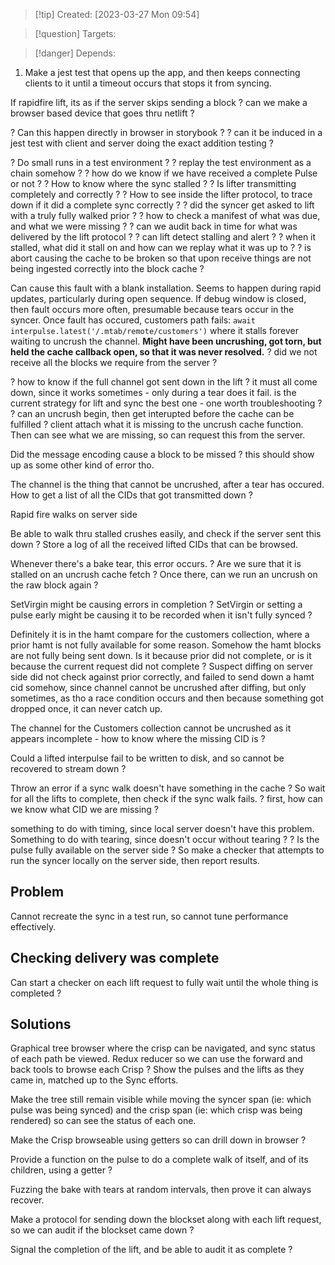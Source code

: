 
>[!tip] Created: [2023-03-27 Mon 09:54]

>[!question] Targets: 

>[!danger] Depends: 


1. Make a jest test that opens up the app, and then keeps connecting clients to it until a timeout occurs that stops it from syncing.

If rapidfire lift, its as if the server skips sending a block
? can we make a browser based device that goes thru netlift ?


? Can this happen directly in browser in storybook ?
? can it be induced in a jest test with client and server doing the exact addition testing ?

? Do small runs in a test environment ?
? replay the test environment as a chain somehow ?
? how do we know if we have received a complete Pulse or not ?
? How to know where the sync stalled ?
? Is lifter transmitting completely and correctly ?
? How to see inside the lifter protocol, to trace down if it did a complete sync correctly ?
? did the syncer get asked to lift with a truly fully walked prior ?
? how to check a manifest of what was due, and what we were missing ?
? can we audit back in time for what was delivered by the lift protocol ?
? can lift detect stalling and alert ?
? when it stalled, what did it stall on and how can we replay what it was up to ?
? is abort causing the cache to be broken so that upon receive things are not being ingested correctly into the block cache ?

Can cause this fault with a blank installation.
Seems to happen during rapid updates, particularly during open sequence.
If debug window is closed, then fault occurs more often, presumable because tears occur in the syncer.  Once fault has occured, customers path fails: `await interpulse.latest('/.mtab/remote/customers')` where it stalls forever waiting to uncrush the channel.
**Might have been uncrushing, got torn, but held the cache callback open, so that it was never resolved.**
? did we not receive all the blocks we require from the server ?

? how to know if the full channel got sent down in the lift ?
it must all come down, since it works sometimes - only during a tear does it fail.
is the current strategy for lift and sync the best one - one worth troubleshooting ?
? can an uncrush begin, then get interupted before the cache can be fulfilled ?
client attach what it is missing to the uncrush cache function.
Then can see what we are missing, so can request this from the server.

Did the message encoding cause a block to be missed ? this should show up as some other kind of error tho.

The channel is the thing that cannot be uncrushed, after a tear has occured.  How to get a list of all the CIDs that got transmitted down ?

Rapid fire walks on server side 

Be able to walk thru stalled crushes easily, and check if the server sent this down ?
Store a log of all the received lifted CIDs that can be browsed.

Whenever there's a bake tear, this error occurs.
? Are we sure that it is stalled on an uncrush cache fetch ?
Once there, can we run an uncrush on the raw block again ?

SetVirgin might be causing errors in completion ?
SetVirgin or setting a pulse early might be causing it to be recorded when it isn't fully synced ?

Definitely it is in the hamt compare for the customers collection, where a prior hamt is not fully available for some reason.
Somehow the hamt blocks are not fully being sent down.
Is it because prior did not complete, or is it because the current request did not complete ?
Suspect diffing on server side did not check against prior correctly, and failed to send down a hamt cid somehow, since channel cannot be uncrushed after diffing, but only sometimes, as tho a race condition occurs and then because something got dropped once, it can never catch up.

The channel for the Customers collection cannot be uncrushed as it appears incomplete - how to know where the missing CID is ?

Could a lifted interpulse fail to be written to disk, and so cannot be recovered to stream down ?

Throw an error if a sync walk doesn't have something in the cache ?  So wait for all the lifts to complete, then check if the sync walk fails.
? first, how can we know what CID we are missing ?

something to do with timing, since local server doesn't have this problem.  Something to do with tearing, since doesn't occur without tearing ?
? Is the pulse fully available on the server side ?
So make a checker that attempts to run the syncer locally on the server side, then report results.

## Problem
Cannot recreate the sync in a test run, so cannot tune performance effectively.

## Checking delivery was complete
Can start a checker on each lift request to fully wait until the whole thing is completed ?

## Solutions
Graphical tree browser where the crisp can be navigated, and sync status of each path be viewed.
Redux reducer so we can use the forward and back tools to browse each Crisp ?
Show the pulses and the lifts as they came in, matched up to the Sync efforts.

Make the tree still remain visible while moving the syncer span (ie: which pulse was being synced) and the crisp span (ie: which crisp was being rendered) so can see the status of each one.

Make the Crisp browseable using getters so can drill down in browser ?

Provide a function on the pulse to do a complete walk of itself, and of its children, using a getter ?

Fuzzing the bake with tears at random intervals, then prove it can always recover.

Make a protocol for sending down the blockset along with each lift request, so we can audit if the blockset came down ?

Signal the completion of the lift, and be able to audit it as complete ?
